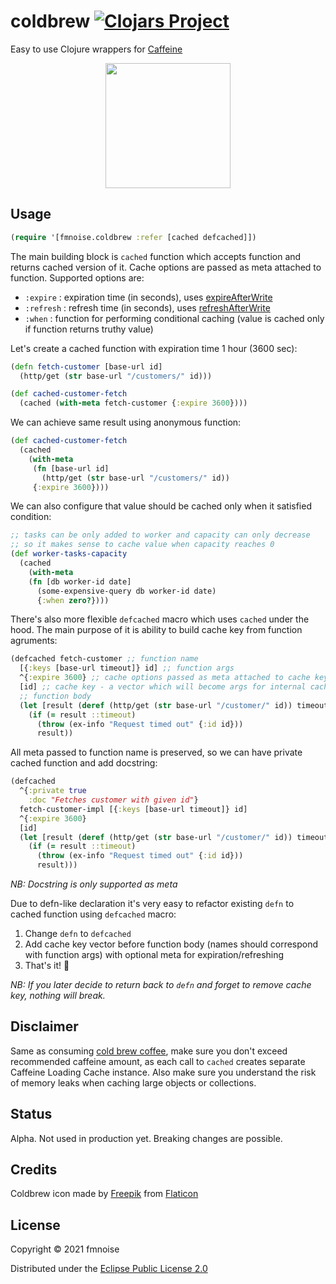 # coldbrew [![Clojars Project](https://img.shields.io/clojars/v/org.clojars.fmnoise/coldbrew.svg)](https://clojars.org/org.clojars.fmnoise/coldbrew)

Easy to use Clojure wrappers for [Caffeine](https://github.com/ben-manes/caffeine)

<p align="center"><img src="https://user-images.githubusercontent.com/4033391/138520795-69732f8a-3790-4a2c-84e5-aa75fe7f626d.png" width="200"></p>

## Usage

```clojure
(require '[fmnoise.coldbrew :refer [cached defcached]])
```

The main building block is `cached` function which accepts function and returns cached version of it.
Cache options are passed as meta attached to function. Supported options are:
- `:expire` : expiration time (in seconds), uses [expireAfterWrite](https://github.com/ben-manes/caffeine/wiki/Eviction#time-based)
- `:refresh` : refresh time (in seconds), uses [refreshAfterWrite](https://github.com/ben-manes/caffeine/wiki/Refresh)
- `:when` : function for performing conditional caching (value is cached only if function returns truthy value)

Let's create a cached function with expiration time 1 hour (3600 sec):
```clojure
(defn fetch-customer [base-url id]
  (http/get (str base-url "/customers/" id)))

(def cached-customer-fetch
  (cached (with-meta fetch-customer {:expire 3600})))
```

We can achieve same result using anonymous function:
```clojure
(def cached-customer-fetch
  (cached
    (with-meta
     (fn [base-url id]
       (http/get (str base-url "/customers/" id))
     {:expire 3600})))
```

We can also configure that value should be cached only when it satisfied condition:
```clojure
;; tasks can be only added to worker and capacity can only decrease
;; so it makes sense to cache value when capacity reaches 0
(def worker-tasks-capacity
  (cached
    (with-meta
    (fn [db worker-id date]
      (some-expensive-query db worker-id date)
      {:when zero?})))
```

There's also more flexible `defcached` macro which uses `cached` under the hood.
The main purpose of it is ability to build cache key from function agruments:
```clojure
(defcached fetch-customer ;; function name
  [{:keys [base-url timeout]} id] ;; function args
  ^{:expire 3600} ;; cache options passed as meta attached to cache key
  [id] ;; cache key - a vector which will become args for internal caching function
  ;; function body
  (let [result (deref (http/get (str base-url "/customer/" id)) timeout ::timeout)]
    (if (= result ::timeout)
      (throw (ex-info "Request timed out" {:id id}))
      result))
```

All meta passed to function name is preserved, so we can have private cached function and add docstring:
```clojure
(defcached
  ^{:private true
    :doc "Fetches customer with given id"}
  fetch-customer-impl [{:keys [base-url timeout]} id]
  ^{:expire 3600}
  [id]
  (let [result (deref (http/get (str base-url "/customer/" id)) timeout ::timeout)]
    (if (= result ::timeout)
      (throw (ex-info "Request timed out" {:id id}))
      result)))
```

*NB: Docstring is only supported as meta*

Due to defn-like declaration it's very easy to refactor existing `defn` to cached function using `defcached` macro:
1. Change `defn` to `defcached`
2. Add cache key vector before function body (names should correspond with function args) with optional meta for expiration/refreshing
3. That's it! :tada:

*NB: If you later decide to return back to `defn` and forget to remove cache key, nothing will break.*

## Disclaimer

Same as consuming [cold brew coffee](https://en.wikipedia.org/wiki/List_of_coffee_drinks#Cold_brew), make sure you don't exceed recommended caffeine amount, as each call to `cached` creates separate Caffeine Loading Cache instance. Also make sure you understand the risk of memory leaks when caching large objects or collections.

## Status

Alpha. Not used in production yet. Breaking changes are possible.

## Credits

Coldbrew icon made by [Freepik](https://www.freepik.com) from [Flaticon](https://www.flaticon.com)

## License

Copyright © 2021 fmnoise

Distributed under the [Eclipse Public License 2.0](http://www.eclipse.org/legal/epl-2.0)
